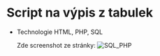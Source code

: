 # Script na výpis z tabulek
- Technologie HTML, PHP, SQL  

  Zde screenshot ze stránky: ![SQL_PHP](https://user-images.githubusercontent.com/81717582/162803578-46454fa0-3854-4486-8d26-b218582d5b4c.png)
  
